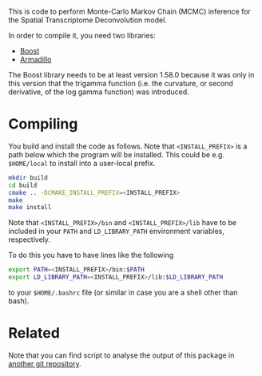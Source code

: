This is code to perform Monte-Carlo Markov Chain (MCMC) inference for the
Spatial Transcriptome Deconvolution model.

In order to compile it, you need two libraries:
* [Boost](http://www.boost.org/)
* [Armadillo](http://arma.sourceforge.net/)

The Boost library needs to be at least version 1.58.0 because it was only in this version that the trigamma function (i.e. the curvature, or second derivative, of the log gamma function) was introduced.

Compiling
=========
You build and install the code as follows.
Note that ```<INSTALL_PREFIX>``` is a path below which the program will be installed.
This could be e.g. ```$HOME/local``` to install into a user-local prefix.

```sh
mkdir build
cd build
cmake .. -DCMAKE_INSTALL_PREFIX=<INSTALL_PREFIX>
make
make install
```

Note that ```<INSTALL_PREFIX>/bin``` and ```<INSTALL_PREFIX>/lib``` have to be included in your ```PATH``` and ```LD_LIBRARY_PATH``` environment variables, respectively.

To do this you have to have lines like the following

```sh
export PATH=<INSTALL_PREFIX>/bin:$PATH
export LD_LIBRARY_PATH=<INSTALL_PREFIX>/lib:$LD_LIBRARY_PATH
```

to your ```$HOME/.bashrc``` file (or similar in case you are a shell other than bash).

Related
=======
Note that you can find script to analyse the output of this package in [another git repository](https://gits-15.sys.kth.se/maaskola/multiScoopIBP-scripts).
